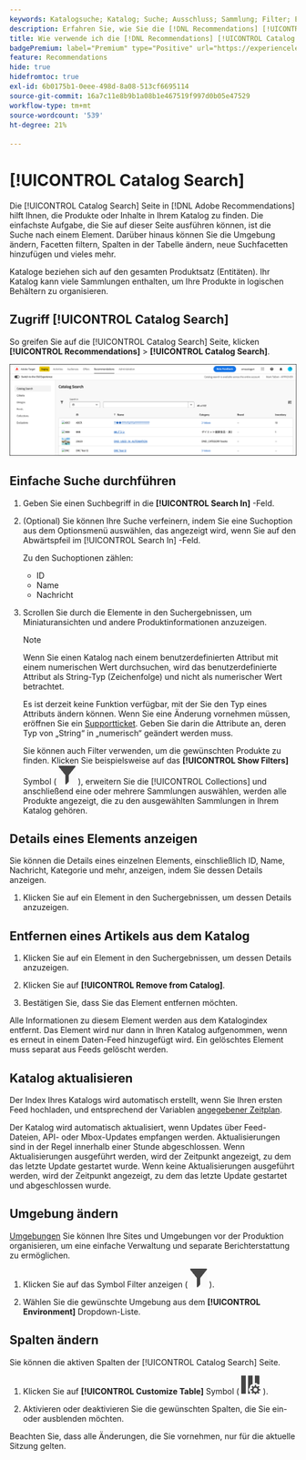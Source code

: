 ```yaml
---
keywords: Katalogsuche; Katalog; Suche; Ausschluss; Sammlung; Filter; Empfehlungen
description: Erfahren Sie, wie Sie die [!DNL Recommendations] [!UICONTROL Catalog Search] um Produkte oder Inhalte zu finden, entfernen Sie Elemente aus Ihrem Katalog und vieles mehr.
title: Wie verwende ich die [!DNL Recommendations] [!UICONTROL Catalog Search]?
badgePremium: label="Premium" type="Positive" url="https://experienceleague.adobe.com/docs/target/using/introduction/intro.html?lang=en#premium newtab=true" tooltip="Erfahren Sie, was in Target Premium enthalten ist."
feature: Recommendations
hide: true
hidefromtoc: true
exl-id: 6b0175b1-0eee-498d-8a08-513cf6695114
source-git-commit: 16a7c11e8b9b1a08b1e467519f997d0b05e47529
workflow-type: tm+mt
source-wordcount: '539'
ht-degree: 21%

---
```


# [!UICONTROL Catalog Search]

Die [!UICONTROL Catalog Search] Seite in [!DNL Adobe Recommendations] hilft Ihnen, die Produkte oder Inhalte in Ihrem Katalog zu finden. Die einfachste Aufgabe, die Sie auf dieser Seite ausführen können, ist die Suche nach einem Element. Darüber hinaus können Sie die Umgebung ändern, Facetten filtern, Spalten in der Tabelle ändern, neue Suchfacetten hinzufügen und vieles mehr.

Kataloge beziehen sich auf den gesamten Produktsatz (Entitäten). Ihr Katalog kann viele Sammlungen enthalten, um Ihre Produkte in logischen Behältern zu organisieren.

## Zugriff [!UICONTROL Catalog Search]

So greifen Sie auf die [!UICONTROL Catalog Search] Seite, klicken **[!UICONTROL Recommendations]** > **[!UICONTROL Catalog Search]**.

![Katalogsuchseite](/help/main/c-recommendations/c-products/assets/catalog-search-new.png)

## Einfache Suche durchführen

1. Geben Sie einen Suchbegriff in die **[!UICONTROL Search In]** -Feld.

1. (Optional) Sie können Ihre Suche verfeinern, indem Sie eine Suchoption aus dem Optionsmenü auswählen, das angezeigt wird, wenn Sie auf den Abwärtspfeil im [!UICONTROL Search In] -Feld.

   Zu den Suchoptionen zählen:

   * ID
   * Name
   * Nachricht

1. Scrollen Sie durch die Elemente in den Suchergebnissen, um Miniaturansichten und andere Produktinformationen anzuzeigen.

   >[!NOTE]
   >
   > Wenn Sie einen Katalog nach einem benutzerdefinierten Attribut mit einem numerischen Wert durchsuchen, wird das benutzerdefinierte Attribut als String-Typ (Zeichenfolge) und nicht als numerischer Wert betrachtet.
   >
   >Es ist derzeit keine Funktion verfügbar, mit der Sie den Typ eines Attributs ändern können. Wenn Sie eine Änderung vornehmen müssen, eröffnen Sie ein [Supportticket](/help/main/cmp-resources-and-contact-information.md#reference_ACA3391A00EF467B87930A450050077C). Geben Sie darin die Attribute an, deren Typ von „String“ in „numerisch“ geändert werden muss.

   Sie können auch Filter verwenden, um die gewünschten Produkte zu finden. Klicken Sie beispielsweise auf das **[!UICONTROL Show Filters]** Symbol ( ![Symbol Filter anzeigen](/help/main/c-recommendations/c-products/assets/icon-show-filters.png) ), erweitern Sie die [!UICONTROL Collections] und anschließend eine oder mehrere Sammlungen auswählen, werden alle Produkte angezeigt, die zu den ausgewählten Sammlungen in Ihrem Katalog gehören.

<!-- ### Perform an advanced search {#advanced-search}

You can use [!UICONTROL Advanced Search] to further refine your search results or to save your search results as a [collection](/help/main/c-recommendations/c-products/collections.md) or [exclusion](/help/main/c-recommendations/c-products/exclusions.md).

1. Click the **[!UICONTROL Advanced Search]** link.

   ![Advanced Search page](/help/main/c-recommendations/c-products/assets/advances-search.png)

1. Use the drop-down lists to specify the parameter, operator, and values for your search.

1. (Optional) Click **[!UICONTROL Add Rule]** to add an additional search rule.

   Each additional search rule is joined with the AND operator.

1. Click **[!UICONTROL Search]**.

1. (Optional) Click **[!UICONTROL Save As]**, then click **[!UICONTROL Collection]** or **[!UICONTROL Exclusion]**.

   ![Save as options](/help/main/c-recommendations/c-products/assets/save-as.png)

   For more information, see [Create a collection or exclusion based on Advanced Search](#save-as) below.-->

## Details eines Elements anzeigen

Sie können die Details eines einzelnen Elements, einschließlich ID, Name, Nachricht, Kategorie und mehr, anzeigen, indem Sie dessen Details anzeigen.

1. Klicken Sie auf ein Element in den Suchergebnissen, um dessen Details anzuzeigen.

## Entfernen eines Artikels aus dem Katalog

1. Klicken Sie auf ein Element in den Suchergebnissen, um dessen Details anzuzeigen.

1. Klicken Sie auf **[!UICONTROL Remove from Catalog]**.

1. Bestätigen Sie, dass Sie das Element entfernen möchten.

Alle Informationen zu diesem Element werden aus dem Katalogindex entfernt. Das Element wird nur dann in Ihren Katalog aufgenommen, wenn es erneut in einem Daten-Feed hinzugefügt wird. Ein gelöschtes Element muss separat aus Feeds gelöscht werden.

## Katalog aktualisieren

Der Index Ihres Katalogs wird automatisch erstellt, wenn Sie Ihren ersten Feed hochladen, und entsprechend der Variablen [angegebener Zeitplan](/help/main/c-recommendations/c-products/feeds.md#steps).

Der Katalog wird automatisch aktualisiert, wenn Updates über Feed-Dateien, API- oder Mbox-Updates empfangen werden. Aktualisierungen sind in der Regel innerhalb einer Stunde abgeschlossen. Wenn Aktualisierungen ausgeführt werden, wird der Zeitpunkt angezeigt, zu dem das letzte Update gestartet wurde. Wenn keine Aktualisierungen ausgeführt werden, wird der Zeitpunkt angezeigt, zu dem das letzte Update gestartet und abgeschlossen wurde.

<!-- ## Create a collection or exclusion based on Advanced Search {#save-as}

You can create [collections](/help/main/c-recommendations/c-products/collections.md) or [exclusions](/help/main/c-recommendations/c-products/exclusions.md) using [!UICONTROL Advanced Search] on the [!UICONTROL Catalog Search] page ([!UICONTROL Recommendations] > [!UICONTROL Catalog Search] > [!UICONTROL Advanced Search]).

1. Perform an [advanced search](#advanced-search).

1. Click **[!UICONTROL Save As]**, then click **[!UICONTROL Collection]** or **[!UICONTROL Exclusion]**.

   ![Save as options](/help/main/c-recommendations/c-products/assets/save-as.png)

   >[!IMPORTANT]
   >
   >The [!UICONTROL Advanced Search] functionality is case-insensitive; however, products returned at the time of delivery are based on case-sensitive search. This mismatch might lead to confusion. Ensure that you consider case-sensitivity when you create collections or exclusions based on results using the [!UICONTROL Advanced Search] functionality. For example, if you perform a search for "Holiday," that initial search lists results containing "Holiday" and "holiday." If you then create a catalog with the intent to return products containing "holiday," only products containing "holiday" are returned. Products containing "Holiday" are not returned. Exclusions are handled in a similar fashion.-->

## Umgebung ändern

[Umgebungen](/help/main/administrating-target/environments.md) Sie können Ihre Sites und Umgebungen vor der Produktion organisieren, um eine einfache Verwaltung und separate Berichterstattung zu ermöglichen.

1. Klicken Sie auf das Symbol Filter anzeigen ( ![Symbol Filter anzeigen](/help/main/c-recommendations/c-products/assets/icon-show-filters.png) ).

1. Wählen Sie die gewünschte Umgebung aus dem **[!UICONTROL Environment]** Dropdown-Liste.

<!-- ## Modify the Catalog Search page (filters and columns)

You can temporarily modify the available filters and columns on the [!UICONTROL Catalog Search] page for the current session.

### Modify filters

You can add additional filter facets to the [!UICONTROL Catalog Search] page.

1. In the **[!UICONTROL Filters]** panel, click **[!UICONTROL Modify]**.

   ![Modify filters link](/help/main/c-recommendations/c-products/assets/modify-filters.png)

1. Select the desired search facets (ID, name, message, etc.), then click **[!UICONTROL Save]**.

   ![Add filters](/help/main/c-recommendations/c-products/assets/add-filters.png)

Keep in mind that the additional filter facets are available in the current session only.-->

## Spalten ändern

Sie können die aktiven Spalten der [!UICONTROL Catalog Search] Seite.

1. Klicken Sie auf **[!UICONTROL Customize Table]** Symbol (  ![Symbol &quot;Tabelle anpassen&quot;](/help/main/c-recommendations/c-products/assets/icon-customize-table.png) ).

1. Aktivieren oder deaktivieren Sie die gewünschten Spalten, die Sie ein- oder ausblenden möchten.

Beachten Sie, dass alle Änderungen, die Sie vornehmen, nur für die aktuelle Sitzung gelten.
